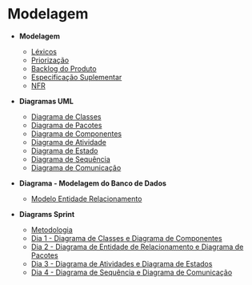 # Modelagem

- **Modelagem**
  - [Léxicos](Modeling/Lexico.md)
  - [Priorização](Modeling/Priorizacao.md)
  - [Backlog do Produto](Modeling/Backlog.md)
  - [Especificação Suplementar](Modeling/EspecificacaoSuplementar.md)
  - [NFR](Modeling/NFR.md)

- **Diagramas UML**
  - [Diagrama de Classes](Modeling/Diagrams/Classes.md)
  - [Diagrama de Pacotes](Modeling/Diagrams/Pacotes.md)
  - [Diagrama de Componentes](Modeling/Diagrams/Componentes.md)
  - [Diagrama de Atividade](Modeling/Diagrams/Atividades.md)
  - [Diagrama de Estado](Modeling/Diagrams/Estado.md)
  - [Diagrama de Sequência](Modeling/Diagrams/Sequencia.md)
  - [Diagrama de Comunicação](Modeling/Diagrams/Comunicacao.md)

- **Diagrama - Modelagem do Banco de Dados**
  - [Modelo Entidade Relacionamento](Modeling/Diagrams/EntidadeRelacionamento.md)

- **Diagrams Sprint**
  - [Metodologia](Modeling/Diagrams/Diagrams.md) 
  - [Dia 1 - Diagrama de Classes e Diagrama de Componentes](Modeling/Diagrams/dias/dia1.md)
  - [Dia 2 - Diagrama de Entidade de Relacionamento e Diagrama de Pacotes](Modeling/Diagrams/dias/dia2.md)
  - [Dia 3 - Diagrama de Atividades e Diagrama de Estados](Modeling/Diagrams/dias/dia3.md)
  - [Dia 4 - Diagrama de Sequência e Diagrama de Comunicação](Modeling/Diagrams/dias/dia4.md) 